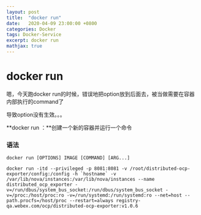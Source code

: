 ```yaml
---
layout: post
title:  "docker run"
date:   2020-04-09 23:00:00 +0800
categories: Docker
tags: Docker-Service
excerpt: docker run
mathjax: true
---
```


# docker run

嗯，今天跑docker run的时候，错误地把option放到后面去，被当做需要在容器内部执行的command了

导致option没有生效。。。

**docker run ：**创建一个新的容器并运行一个命令

### 语法

```shell
docker run [OPTIONS] IMAGE [COMMAND] [ARG...]
```

```shell
docker run -itd --privileged -p 8081:8081 -v /root/distributed-ocp-exporter/config:/config -h `hostname` -v /var/lib/nova/instances:/var/lib/nova/instances --name distributed_ocp_exporter -v=/run/dbus/system_bus_socket:/run/dbus/system_bus_socket -v=/proc:/host/proc:ro -v=/run/systemd:/run/systemd:ro --net=host --path.procfs=/host/proc --restart=always registry-qa.webex.com/ocp/distributed-ocp-exporter:v1.0.6 
```

